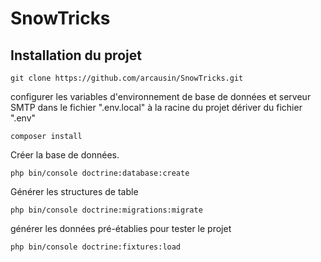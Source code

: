 # SnowTricks  

## Installation du projet  
```
git clone https://github.com/arcausin/SnowTricks.git
```

configurer les variables d'environnement de base de données et serveur SMTP dans le fichier ".env.local" à la racine du projet dériver du fichier ".env"  

```
composer install  
```

Créer la base de données.  
```
php bin/console doctrine:database:create
```

Générer les structures de table  
```
php bin/console doctrine:migrations:migrate
``` 

générer les données pré-établies pour tester le projet  
```
php bin/console doctrine:fixtures:load
```

